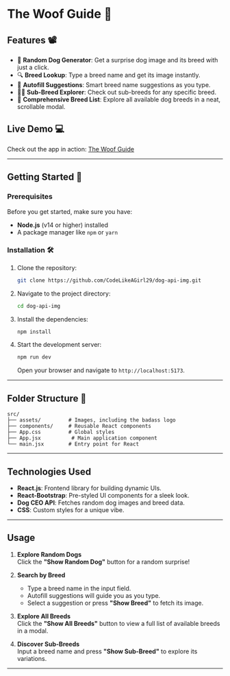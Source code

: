 # **The Woof Guide 🐾**

## **Features** 📽️
- 🐶 **Random Dog Generator**: Get a surprise dog image and its breed with just a click.
- 🔍 **Breed Lookup**: Type a breed name and get its image instantly.
- 🧠 **Autofill Suggestions**: Smart breed name suggestions as you type.
- 🐕‍🦺 **Sub-Breed Explorer**: Check out sub-breeds for any specific breed.
- 📜 **Comprehensive Breed List**: Explore all available dog breeds in a neat, scrollable modal.

## **Live Demo** 💻
Check out the app in action: [The Woof Guide](https://dog-api-img.vercel.app/)

---

## **Getting Started** 🤔

### **Prerequisites**
Before you get started, make sure you have:
- **Node.js** (v14 or higher) installed
- A package manager like `npm` or `yarn`

### **Installation** 🛠
1. Clone the repository:
   ```bash
   git clone https://github.com/CodeLikeAGirl29/dog-api-img.git
   ```
2. Navigate to the project directory:
   ```bash
   cd dog-api-img
   ```
3. Install the dependencies:
   ```bash
   npm install
   ```
4. Start the development server:
   ```bash
   npm run dev
   ```
   Open your browser and navigate to `http://localhost:5173`.

---

## **Folder Structure** 📁
```
src/
├── assets/         # Images, including the badass logo
├── components/     # Reusable React components
├── App.css         # Global styles
├── App.jsx          # Main application component
└── main.jsx        # Entry point for React
```

---

## **Technologies Used**
- **React.js**: Frontend library for building dynamic UIs.
- **React-Bootstrap**: Pre-styled UI components for a sleek look.
- **Dog CEO API**: Fetches random dog images and breed data.
- **CSS**: Custom styles for a unique vibe.

---

## **Usage**
1. **Explore Random Dogs**  
   Click the **"Show Random Dog"** button for a random surprise!

2. **Search by Breed**  
   - Type a breed name in the input field.
   - Autofill suggestions will guide you as you type.
   - Select a suggestion or press **"Show Breed"** to fetch its image.

3. **Explore All Breeds**  
   Click the **"Show All Breeds"** button to view a full list of available breeds in a modal.

4. **Discover Sub-Breeds**  
   Input a breed name and press **"Show Sub-Breed"** to explore its variations.
---
